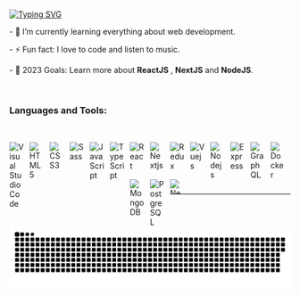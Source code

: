 ### <!-- <p align="center"><a href="https://git.io/typing-svg"><img src="https://readme-typing-svg.herokuapp.com?font=Montserrat&pause=1000&width=435&lines=Hey+there!+" alt="Typing SVG" /></a></p> -->

 <p><a href="https://git.io/typing-svg"><img src="https://readme-typing-svg.herokuapp.com?font=Consolas&pause=800&width=435&lines=Hey+there!;I'm+a+Full+Stack+Web+Developer;I'm+a+JavaScript+Developer;I'm+a+React+JS+Developer" alt="Typing SVG" /></a></p>

<p> - 🌱 I’m currently learning everything about web development. </p>
<p> - ⚡ Fun fact: I love to code and listen to music. </p>
<p> - 🥅 2023 Goals: Learn more about <b>ReactJS</b> , <b>NextJS</b> and <b>NodeJS</b>. </p>
<br/>

### Languages and Tools:

<br/>

<img alt="Visual Studio Code" width="26px"
src="https://cdn.jsdelivr.net/gh/devicons/devicon/icons/vscode/vscode-original.svg"
style="padding-right:10px; flex: 1;" align="left" />
<img alt="HTML5" width="26px"
src="https://cdn.jsdelivr.net/gh/devicons/devicon/icons/html5/html5-original.svg"
style="padding-right:10px; flex: 1;" align="left" />
<img alt="CSS3" width="26px"
src="https://cdn.jsdelivr.net/gh/devicons/devicon/icons/css3/css3-original.svg"
style="padding-right:10px; flex: 1;" align="left" />
<img alt="Sass" width="26px"
src="https://cdn.jsdelivr.net/gh/devicons/devicon/icons/sass/sass-original.svg"
style="padding-right:10px; flex: 1;" align="left" />
<img alt="JavaScript" width="26px"
src="https://cdn.jsdelivr.net/gh/devicons/devicon/icons/javascript/javascript-original.svg"
style="padding-right:10px; flex: 1;" align="left" />
<img alt="TypeScript" width="26px"
src="https://cdn.jsdelivr.net/gh/devicons/devicon/icons/typescript/typescript-original.svg"
style="padding-right:10px; flex: 1;" align="left" /><img alt="React" width="26px"
src="https://cdn.jsdelivr.net/gh/devicons/devicon/icons/react/react-original.svg"
style="padding-right:10px; flex: 1;" align="left" />
<img alt="Nextjs" width="26px"
src="https://cdn.jsdelivr.net/gh/devicons/devicon/icons/nextjs/nextjs-line.svg"
style="padding-right:10px; flex: 1;" align="left" />
<img alt="Redux" width="26px"
src="https://cdn.jsdelivr.net/gh/devicons/devicon/icons/redux/redux-original.svg"
style="padding-right:10px; flex: 1;" align="left" /><img alt="Vuejs" width="26px"
src="https://cdn.jsdelivr.net/gh/devicons/devicon/icons/vuejs/vuejs-original.svg"
style="padding-right:10px; flex: 1;" align="left" /><img alt="Nodejs" width="26px"
src="https://cdn.jsdelivr.net/gh/devicons/devicon/icons/nodejs/nodejs-original.svg"
style="padding-right:10px; flex: 1;" align="left" />
<img alt="Express" width="26px"
src="https://cdn.jsdelivr.net/gh/devicons/devicon/icons/express/express-original.svg"
style="padding-right:10px; flex: 1;" align="left" />
<img alt="GraphQL" width="26px"
src="https://cdn.jsdelivr.net/gh/devicons/devicon/icons/graphql/graphql-plain.svg"
style="padding-right:10px; flex: 1;" align="left" />
<img alt="Docker" width="26px"
src="https://cdn.jsdelivr.net/gh/devicons/devicon/icons/docker/docker-original.svg" 
style="padding-right:10px; flex: 1;" align="left" />
<img alt="MongoDB" width="26px"
src="https://cdn.jsdelivr.net/gh/devicons/devicon/icons/mongodb/mongodb-original.svg"
style="padding-right:10px; flex: 1;" align="left" />
<img alt="PostgreSQL" width="26px"
src="https://cdn.jsdelivr.net/gh/devicons/devicon/icons/postgresql/postgresql-original.svg"
style="padding-right:10px; flex: 1;" align="left" />
<img alt="Nestjs" width="26px" height="26px" 
src="https://upload.wikimedia.org/wikipedia/commons/a/a8/NestJS.svg" 
style="padding-right:10px; flex: 1;" align="left"/>

<br />
<br/>

---

<div style="display: flex; flex-direction: row;">
<!--  https://github-readme-stats-git-masterrstaa-rickstaa.vercel.app/ -->
<img align="left" style="height: auto; width: 54%;" src="https://github-readme-stats-git-masterrstaa-rickstaa.vercel.app/api?username=bahriddin-boboyev&show_icons=true&theme=radical" />
<img align="right" style="height: auto; width: 41%;" src="https://github-readme-stats-git-masterrstaa-rickstaa.vercel.app/api/top-langs/?username=bahriddin-boboyev&theme=radical&layout=compact" />
</div>

---

<picture>
  <source media="(prefers-color-scheme: dark)" srcset="https://raw.githubusercontent.com/Bahriddin-Boboyev/Bahriddin-Boboyev/output/github-contribution-grid-snake-dark.svg">
  <source media="(prefers-color-scheme: light)" srcset="https://raw.githubusercontent.com/Bahriddin-Boboyev/Bahriddin-Boboyev/output/github-contribution-grid-snake.svg">
  <img alt="github contribution grid snake animation" src="https://raw.githubusercontent.com/Bahriddin-Boboyev/Bahriddin-Boboyev/output/github-contribution-grid-snake.svg">
</picture>

<!--   !(https://readme-typing-svg.herokuapp.com?font=Montserrat&color=coral&lines=I'm+a+Full+Stack+Web+Developer;I'm+a+JavaScript+Developer;I'm+a+React+JS+Developer) -->

<!-- <p align="center"> <img src="https://github.com/scoderr/scoderr/blob/main/github-gif.gif" alt="gif" width="500" height="auto"> </p> -->

<!--
**scroll-off/scroll-off** is a ✨ _special_ ✨ repository because its `README.md` (this file) appears on your GitHub profile.




Here are some ideas to get you started:

- 🔭 I’m currently working on ...
- 🌱 I’m currently learning ...
- 👯 I’m looking to collaborate on ...
- 🤔 I’m looking for help with ...
- 💬 Ask me about ...
- 📫 How to reach me: ...
- 😄 Pronouns: ...
- ⚡ Fun fact: ...
-->

